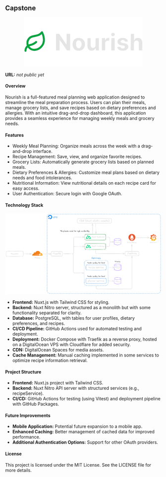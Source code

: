 ## Capstone

<p align="center">
  <img src="/public/logo.png" alt="logo" width="383"/>
</p>

**URL:** _not public yet_

#### Overview

Nourish is a full-featured meal planning web application designed to streamline the meal preparation process. Users can plan their meals, manage grocery lists, and save recipes based on dietary preferences and allergies. With an intuitive drag-and-drop dashboard, this application provides a seamless experience for managing weekly meals and grocery needs.

#### Features

- Weekly Meal Planning: Organize meals across the week with a drag-and-drop interface.
- Recipe Management: Save, view, and organize favorite recipes.
- Grocery Lists: Automatically generate grocery lists based on planned meals.
- Dietary Preferences & Allergies: Customize meal plans based on dietary needs and food intolerances.
- Nutritional Information: View nutritional details on each recipe card for easy access.
- User Authentication: Secure login with Google OAuth.

#### Technology Stack

![Architecture Diagram](public/architecture.png)

- **Frontend:** Nuxt.js with Tailwind CSS for styling.
- **Backend:** Nuxt Nitro server, structured as a monolith but with some functionality separated for clarity.
- **Database:** PostgreSQL, with tables for user profiles, dietary preferences, and recipes.
- **CI/CD Pipeline:** GitHub Actions used for automated testing and deployment.
- **Deployment:** Docker Compose with Traefik as a reverse proxy, hosted on a DigitalOcean VPS with Cloudflare for added security.
- **CDN:** DigitalOcean Spaces for media assets.
- **Cache Management:** Manual caching implemented in some services to optimize recipe information retrieval.

#### Project Structure

- **Frontend:** Nuxt.js project with Tailwind CSS.
- **Backend:** Nuxt Nitro API server with structured services (e.g., recipeService).
- **CI/CD:** GitHub Actions for testing (using Vitest) and deployment pipeline with GitHub Packages.

#### Future Improvements

- **Mobile Application:** Potential future expansion to a mobile app.
- **Enhanced Caching:** Better management of cached data for improved performance.
- **Additional Authentication Options:** Support for other OAuth providers.

#### License

This project is licensed under the MIT License. See the LICENSE file for more details.
